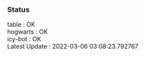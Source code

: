 ### Status


table : OK  
hogwarts : OK  
icy-bot : OK  
Latest Update : 2022-03-06 03:08:23.792767
